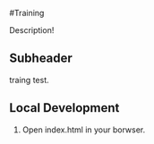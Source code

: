 #Training

Description!
## Subheader

traing test.

## Local Development
1. Open index.html in your borwser.